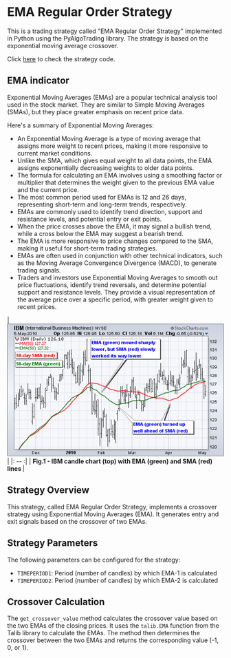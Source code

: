 # EMA Regular Order Strategy 

This is a trading strategy called "EMA Regular Order Strategy" implemented in Python using the PyAlgoTrading library. The strategy is based on the exponential moving average crossover.

Click [here](https://github.com/algobulls/pyalgostrategypool/blob/master/pyalgostrategypool/ema_crossover.py) to check the strategy code.

## EMA indicator
Exponential Moving Averages (EMAs) are a popular technical analysis tool used in the stock market. They are similar to Simple Moving Averages (SMAs), but they place greater emphasis on recent price data.

Here's a summary of Exponential Moving Averages:

- An Exponential Moving Average is a type of moving average that assigns more weight to recent prices, making it more responsive to current market conditions.
- Unlike the SMA, which gives equal weight to all data points, the EMA assigns exponentially decreasing weights to older data points.
- The formula for calculating an EMA involves using a smoothing factor or multiplier that determines the weight given to the previous EMA value and the current price.
- The most common period used for EMAs is 12 and 26 days, representing short-term and long-term trends, respectively.
- EMAs are commonly used to identify trend direction, support and resistance levels, and potential entry or exit points.
- When the price crosses above the EMA, it may signal a bullish trend, while a cross below the EMA may suggest a bearish trend.
- The EMA is more responsive to price changes compared to the SMA, making it useful for short-term trading strategies.
- EMAs are often used in conjunction with other technical indicators, such as the Moving Average Convergence Divergence (MACD), to generate trading signals.
- Traders and investors use Exponential Moving Averages to smooth out price fluctuations, identify trend reversals, and determine potential support and resistance levels. They provide a visual representation of the average price over a specific period, with greater weight given to recent prices.

| [![ema](images/ema.png "Click to Enlarge or Ctrl+Click to open in a new Tab")](images/ema.png) |
|: -- :|
| <b>Fig.1 - IBM candle chart (top) with EMA (green) and SMA (red) lines </b>|

## Strategy Overview
This strategy, called EMA Regular Order Strategy, implements a crossover strategy using Exponential Moving Averages (EMA). It generates entry and exit signals based on the crossover of two EMAs.

## Strategy Parameters
The following parameters can be configured for the strategy:

 - `TIMEPERIOD1`: Period (number of candles) by which EMA-1 is calculated
 - `TIMEPERIOD2`:  Period (number of candles) by which EMA-2 is calculated

## Crossover Calculation

The `get_crossover_value` method calculates the crossover value based on the two EMAs of the closing prices. It uses the `talib.EMA` function from the Talib library to calculate the EMAs. The method then determines the crossover between the two EMAs and returns the corresponding value (-1, 0, or 1).

